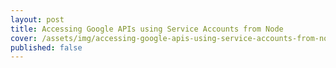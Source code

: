```yaml
---
layout: post
title: Accessing Google APIs using Service Accounts from Node
cover: /assets/img/accessing-google-apis-using-service-accounts-from-node/cover.jpg
published: false
---
```



